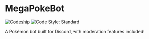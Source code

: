 # MegaPokeBot
[![Codeship](https://img.shields.io/codeship/5e43c6e0-f0d9-0135-7bec-2abc8ec65921.svg?style=for-the-badge)](https://app.codeship.com/projects/271279)
![Code Style: Standard](https://img.shields.io/badge/code%20style-standard-brightgreen.svg?style=for-the-badge)

A Pokémon bot built for Discord, with moderation features included!
